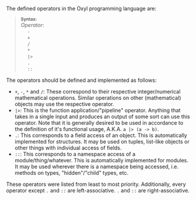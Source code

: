The defined operators in the Oxyl programming language are:

> **<sup>Syntax:</sup>**\
> _Operator_:\
> &emsp; `-`\
> &emsp; `+`\
> &emsp; `/`\
> &emsp; `*`\
> &emsp; `|>`\
> &emsp; `.`\
> &emsp; `::`

The operators should be defined and implemented as follows:

- `+`, `-`, `*` and `/`: These correspond to their respective integer/numerical mathematical operations. Similar
  operations on other (mathematical) objects may use the respective operator.
- `|>`: This is the function application/"pipeline" operator. Anything that takes in a single input and produces an
  output of some sort can use this operator. Note that it is generally desired to be used in accordance to the
  definition of it's functional usage, A.K.A. `a |> (a -> b)`.
- `.`: This corresponds to a field access of an object. This is automatically implemented for structures. It may be used
  on tuples, list-like objects or other things with individual access of fields.
- `::`: This corresponds to a namespace access of a module/thing/whatever. This is automatically implemented for modules.
  It may be used wherever there is a namespace being accessed, i.e. methods on types, "hidden"/"child" types, etc.

These operators were listed from least to most priority. Additionally, every operator except `.` and `::` are
left-associative. `.` and `::` are right-associative.
